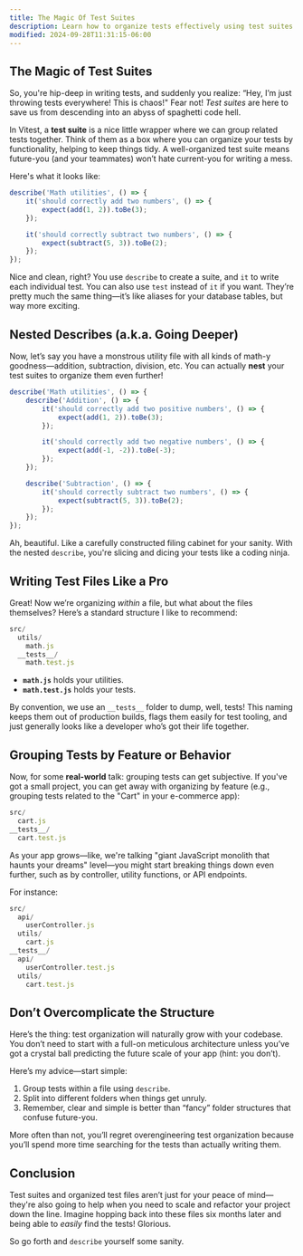```yaml
---
title: The Magic Of Test Suites
description: Learn how to organize tests effectively using test suites.
modified: 2024-09-28T11:31:15-06:00
---
```


## The Magic of Test Suites

So, you're hip-deep in writing tests, and suddenly you realize: “Hey, I’m just throwing tests everywhere! This is chaos!" Fear not! *Test suites* are here to save us from descending into an abyss of spaghetti code hell.

In Vitest, a **test suite** is a nice little wrapper where we can group related tests together. Think of them as a box where you can organize your tests by functionality, helping to keep things tidy. A well-organized test suite means future-you (and your teammates) won’t hate current-you for writing a mess.

Here's what it looks like:

```javascript
describe('Math utilities', () => {
	it('should correctly add two numbers', () => {
		expect(add(1, 2)).toBe(3);
	});

	it('should correctly subtract two numbers', () => {
		expect(subtract(5, 3)).toBe(2);
	});
});
```

Nice and clean, right? You use `describe` to create a suite, and `it` to write each individual test. You can also use `test` instead of `it` if you want. They’re pretty much the same thing—it’s like aliases for your database tables, but way more exciting.

## Nested Describes (a.k.a. Going Deeper)

Now, let’s say you have a monstrous utility file with all kinds of math-y goodness—addition, subtraction, division, etc. You can actually **nest** your test suites to organize them even further!

```javascript
describe('Math utilities', () => {
	describe('Addition', () => {
		it('should correctly add two positive numbers', () => {
			expect(add(1, 2)).toBe(3);
		});

		it('should correctly add two negative numbers', () => {
			expect(add(-1, -2)).toBe(-3);
		});
	});

	describe('Subtraction', () => {
		it('should correctly subtract two numbers', () => {
			expect(subtract(5, 3)).toBe(2);
		});
	});
});
```

Ah, beautiful. Like a carefully constructed filing cabinet for your sanity. With the nested `describe`, you're slicing and dicing your tests like a coding ninja.

## Writing Test Files Like a Pro

Great! Now we’re organizing *within* a file, but what about the files themselves? Here’s a standard structure I like to recommend:

```ts
src/
  utils/
    math.js
  __tests__/
    math.test.js
```

- **`math.js`** holds your utilities.
- **`math.test.js`** holds your tests.

By convention, we use an `__tests__` folder to dump, well, tests! This naming keeps them out of production builds, flags them easily for test tooling, and just generally looks like a developer who’s got their life together.

## Grouping Tests by Feature or Behavior

Now, for some **real-world** talk: grouping tests can get subjective. If you've got a small project, you can get away with organizing by feature (e.g., grouping tests related to the "Cart" in your e-commerce app):

```ts
src/
  cart.js
__tests__/
  cart.test.js
```

As your app grows—like, we're talking "giant JavaScript monolith that haunts your dreams" level—you might start breaking things down even further, such as by controller, utility functions, or API endpoints.

For instance:

```ts
src/
  api/
    userController.js
  utils/
    cart.js
__tests__/
  api/
    userController.test.js
  utils/
    cart.test.js
```

## Don’t Overcomplicate the Structure

Here’s the thing: test organization will naturally grow with your codebase. You don’t need to start with a full-on meticulous architecture unless you’ve got a crystal ball predicting the future scale of your app (hint: you don’t).

Here’s my advice—start simple:

1. Group tests within a file using `describe`.
2. Split into different folders when things get unruly.
3. Remember, clear and simple is better than “fancy” folder structures that confuse future-you.

More often than not, you’ll regret overengineering test organization because you’ll spend more time searching for the tests than actually writing them.

## Conclusion

Test suites and organized test files aren’t just for your peace of mind—they're also going to help when you need to scale and refactor your project down the line. Imagine hopping back into these files six months later and being able to *easily* find the tests! Glorious.

So go forth and `describe` yourself some sanity.

